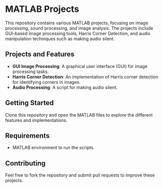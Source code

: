 # MATLAB Projects

This repository contains various MATLAB projects, focusing on image processing, sound processing, and image analysis. The projects include GUI-based image processing tools, Harris Corner Detection, and audio manipulation techniques such as making audio silent.

## Projects and Features

- **GUI Image Processing**: A graphical user interface (GUI) for image processing tasks.
- **Harris Corner Detection**: An implementation of Harris corner detection for identifying corners in images.
- **Audio Processing**: A script for making audio silent.

## Getting Started

Clone this repository and open the MATLAB files to explore the different features and implementations.

## Requirements

- MATLAB environment to run the scripts.

## Contributing

Feel free to fork the repository and submit pull requests to improve these projects.
